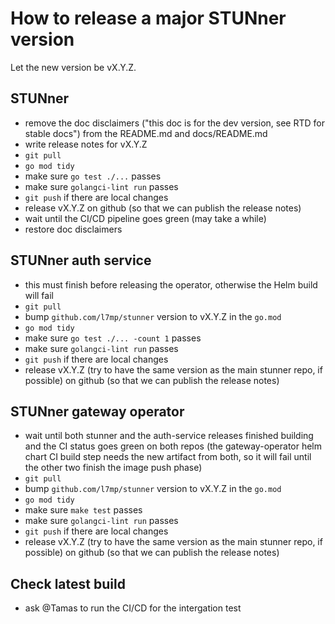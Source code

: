 # How to release a major STUNner version

Let the new version be vX.Y.Z.

## STUNner

- remove the doc disclaimers ("this doc is for the dev version, see RTD for stable docs") from the
  README.md and docs/README.md
- write release notes for vX.Y.Z
- `git pull`
- `go mod tidy`
- make sure `go test ./...` passes
- make sure `golangci-lint run` passes
- `git push` if there are local changes
- release vX.Y.Z on github (so that we can publish the release notes)
- wait until the CI/CD pipeline goes green (may take a while)
- restore doc disclaimers

## STUNner auth service

- this must finish before releasing the operator, otherwise the Helm build will fail 
- `git pull`
- bump `github.com/l7mp/stunner` version to vX.Y.Z  in the `go.mod`
- `go mod tidy`
- make sure `go test ./... -count 1` passes
- make sure `golangci-lint run` passes
- `git push` if there are local changes
- release vX.Y.Z (try to have the same version as the main stunner repo, if possible) on github (so
  that we can publish the release notes)

## STUNner gateway operator

- wait until both stunner and the auth-service releases finished building and the CI status goes
  green on both repos (the gateway-operator helm chart CI build step needs the new artifact from
  both, so it will fail until the other two finish the image push phase)
- `git pull`
- bump `github.com/l7mp/stunner` version to vX.Y.Z in the `go.mod`
- `go mod tidy`
- make sure `make test` passes
- make sure `golangci-lint run` passes
- `git push` if there are local changes
- release vX.Y.Z (try to have the same version as the main stunner repo, if possible) on github (so
  that we can publish the release notes)

## Check latest build

- ask @Tamas to run the CI/CD for the intergation test 
